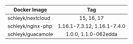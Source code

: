 
| Docker Image        |      Tag                           |
|---------------------|:----------------------------------:|
| schleyk/nextcloud   | 15, 16, 17                         |
| schleyk/nginx-php   | 1.16.1-7.3.12, 1.16.1-7.4.0        |
| schleyk/guacamole   | 1.0.0, 1.1.0-062edda      |
